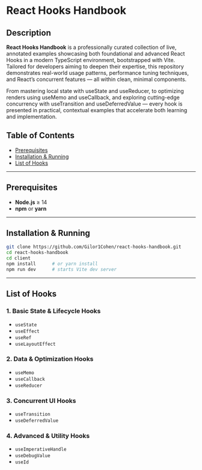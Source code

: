 # React Hooks Handbook

## Description

**React Hooks Handbook** is a professionally curated collection of live, annotated examples showcasing both foundational and advanced React Hooks in a modern TypeScript environment, bootstrapped with Vite.
Tailored for developers aiming to deepen their expertise, this repository demonstrates real-world usage patterns, performance tuning techniques, and React’s concurrent features — all within clean, minimal components.

From mastering local state with useState and useReducer, to optimizing renders using useMemo and useCallback, and exploring cutting-edge concurrency with useTransition and useDeferredValue — every hook is presented in practical, contextual examples that accelerate both learning and implementation.

## Table of Contents

- [Prerequisites](#prerequisites)
- [Installation & Running](#installation--running)
- [List of Hooks](#list-of-hooks)

---

## Prerequisites

- **Node.js** ≥ 14
- **npm** or **yarn**

---

## Installation & Running

```bash
git clone https://github.com/Gilor1Cohen/react-hooks-handbook.git
cd react-hooks-handbook
cd client
npm install      # or yarn install
npm run dev      # starts Vite dev server
```

---

## List of Hooks

### 1. Basic State & Lifecycle Hooks

- `useState`
- `useEffect`
- `useRef`
- `useLayoutEffect`

### 2. Data & Optimization Hooks

- `useMemo`
- `useCallback`
- `useReducer`

### 3. Concurrent UI Hooks

- `useTransition`
- `useDeferredValue`

### 4. Advanced & Utility Hooks

- `useImperativeHandle`
- `useDebugValue`
- `useId`
